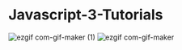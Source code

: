 # Javascript-3-Tutorials
![ezgif com-gif-maker (1)](https://user-images.githubusercontent.com/87587492/132669418-1a54d73f-a27e-463a-9dbb-37674245daea.gif)
![ezgif com-gif-maker](https://user-images.githubusercontent.com/87587492/132668167-caa17220-7663-433c-8627-974e7b8a0538.gif) 
